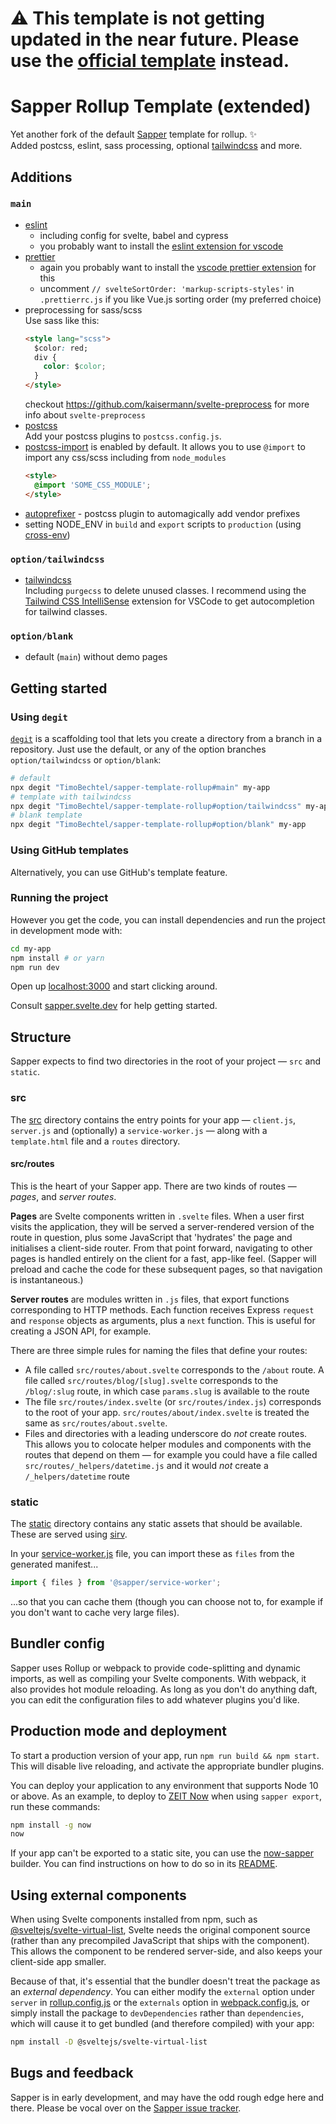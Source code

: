 # ⚠ This template is not getting updated in the near future. Please use the [official template](https://github.com/sveltejs/sapper-template) instead.

# Sapper Rollup Template (extended)

Yet another fork of the default [Sapper](https://github.com/sveltejs/sapper) template for rollup. ✨  
Added postcss, eslint, sass processing, optional [tailwindcss](https://tailwindcss.com/) and more.

## Additions

### `main`
- [eslint](https://eslint.org/)
  - including config for svelte, babel and cypress
  - you probably want to install the [eslint extension for vscode](https://marketplace.visualstudio.com/items?itemName=dbaeumer.vscode-eslint)
- [prettier](https://prettier.io/)
  - again you probably want to install the [vscode prettier extension](https://marketplace.visualstudio.com/items?itemName=esbenp.prettier-vscode) for this
  - uncomment `// svelteSortOrder: 'markup-scripts-styles'` in `.prettierrc.js` if you like Vue.js sorting order (my preferred choice)
- preprocessing for sass/scss   
  Use sass like this:
  ```html
  <style lang="scss">
    $color: red;
    div {
      color: $color;
    }
  </style>
  ```
  checkout https://github.com/kaisermann/svelte-preprocess for more info about `svelte-preprocess`
- [postcss](https://github.com/postcss/postcss)  
  Add your postcss plugins to `postcss.config.js`.
- [postcss-import](https://github.com/postcss/postcss-import) is enabled by default. It allows you to use `@import` to import any css/scss including from `node_modules`
  ```html
  <style>
    @import 'SOME_CSS_MODULE';
  </style>
  ```
- [autoprefixer](https://github.com/postcss/autoprefixer) - postcss plugin to automagically add vendor prefixes
- setting NODE_ENV in `build` and `export` scripts to `production` (using [cross-env](https://github.com/kentcdodds/cross-env)) 

### `option/tailwindcss`
- [tailwindcss](https://github.com/tailwindcss/tailwindcss)  
  Including `purgecss` to delete unused classes.
  I recommend using the [Tailwind CSS IntelliSense](https://marketplace.visualstudio.com/items?itemName=bradlc.vscode-tailwindcss) extension for VSCode to get autocompletion for tailwind classes.

### `option/blank`
- default (`main`) without demo pages

## Getting started

### Using `degit`

[`degit`](https://github.com/Rich-Harris/degit) is a scaffolding tool that lets you create a directory from a branch in a repository. 
Just use the default, or any of the option branches `option/tailwindcss` or `option/blank`:

```bash
# default
npx degit "TimoBechtel/sapper-template-rollup#main" my-app
# template with tailwindcss
npx degit "TimoBechtel/sapper-template-rollup#option/tailwindcss" my-app
# blank template
npx degit "TimoBechtel/sapper-template-rollup#option/blank" my-app
```

### Using GitHub templates

Alternatively, you can use GitHub's template feature.

### Running the project

However you get the code, you can install dependencies and run the project in development mode with:

```bash
cd my-app
npm install # or yarn
npm run dev
```

Open up [localhost:3000](http://localhost:3000) and start clicking around.

Consult [sapper.svelte.dev](https://sapper.svelte.dev) for help getting started.

## Structure

Sapper expects to find two directories in the root of your project — `src` and `static`.

### src

The [src](src) directory contains the entry points for your app — `client.js`, `server.js` and (optionally) a `service-worker.js` — along with a `template.html` file and a `routes` directory.

#### src/routes

This is the heart of your Sapper app. There are two kinds of routes — _pages_, and _server routes_.

**Pages** are Svelte components written in `.svelte` files. When a user first visits the application, they will be served a server-rendered version of the route in question, plus some JavaScript that 'hydrates' the page and initialises a client-side router. From that point forward, navigating to other pages is handled entirely on the client for a fast, app-like feel. (Sapper will preload and cache the code for these subsequent pages, so that navigation is instantaneous.)

**Server routes** are modules written in `.js` files, that export functions corresponding to HTTP methods. Each function receives Express `request` and `response` objects as arguments, plus a `next` function. This is useful for creating a JSON API, for example.

There are three simple rules for naming the files that define your routes:

- A file called `src/routes/about.svelte` corresponds to the `/about` route. A file called `src/routes/blog/[slug].svelte` corresponds to the `/blog/:slug` route, in which case `params.slug` is available to the route
- The file `src/routes/index.svelte` (or `src/routes/index.js`) corresponds to the root of your app. `src/routes/about/index.svelte` is treated the same as `src/routes/about.svelte`.
- Files and directories with a leading underscore do _not_ create routes. This allows you to colocate helper modules and components with the routes that depend on them — for example you could have a file called `src/routes/_helpers/datetime.js` and it would _not_ create a `/_helpers/datetime` route

### static

The [static](static) directory contains any static assets that should be available. These are served using [sirv](https://github.com/lukeed/sirv).

In your [service-worker.js](src/service-worker.js) file, you can import these as `files` from the generated manifest...

```js
import { files } from '@sapper/service-worker';
```

...so that you can cache them (though you can choose not to, for example if you don't want to cache very large files).

## Bundler config

Sapper uses Rollup or webpack to provide code-splitting and dynamic imports, as well as compiling your Svelte components. With webpack, it also provides hot module reloading. As long as you don't do anything daft, you can edit the configuration files to add whatever plugins you'd like.

## Production mode and deployment

To start a production version of your app, run `npm run build && npm start`. This will disable live reloading, and activate the appropriate bundler plugins.

You can deploy your application to any environment that supports Node 10 or above. As an example, to deploy to [ZEIT Now](https://zeit.co/now) when using `sapper export`, run these commands:

```bash
npm install -g now
now
```

If your app can't be exported to a static site, you can use the [now-sapper](https://github.com/thgh/now-sapper) builder. You can find instructions on how to do so in its [README](https://github.com/thgh/now-sapper#basic-usage).

## Using external components

When using Svelte components installed from npm, such as [@sveltejs/svelte-virtual-list](https://github.com/sveltejs/svelte-virtual-list), Svelte needs the original component source (rather than any precompiled JavaScript that ships with the component). This allows the component to be rendered server-side, and also keeps your client-side app smaller.

Because of that, it's essential that the bundler doesn't treat the package as an _external dependency_. You can either modify the `external` option under `server` in [rollup.config.js](rollup.config.js) or the `externals` option in [webpack.config.js](webpack.config.js), or simply install the package to `devDependencies` rather than `dependencies`, which will cause it to get bundled (and therefore compiled) with your app:

```bash
npm install -D @sveltejs/svelte-virtual-list
```

## Bugs and feedback

Sapper is in early development, and may have the odd rough edge here and there. Please be vocal over on the [Sapper issue tracker](https://github.com/sveltejs/sapper/issues).
